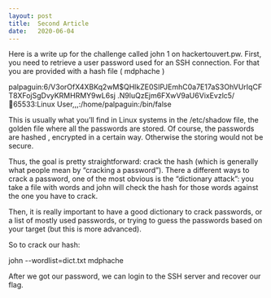 ```yaml
---
layout: post
title:  Second Article
date:   2020-06-04
---
```

Here is a write up for the challenge called john 1 on hackertouvert.pw. 
First, you need to retrieve a user password used for an SSH connection. For that you are provided with a hash file ( mdphache )

palpaguin:$6$/V3orOfX4XBKq2wM$QHlkZE0SIPJEmhC0a7E17aS3OhVUrIqCFT8XFojSgDvyKRMHRMY9wL6sj
.N9luQzEjm6FXwV9aU6VixEvzlc5/:100:65533:Linux User,,,:/home/palpaguin:/bin/false

This is usually what you’ll find in Linux systems in the /etc/shadow file, the golden file where all the passwords are stored. Of course, the passwords are hashed , encrypted in a certain way. Otherwise the storing would not be secure.

Thus, the goal is pretty straightforward: crack the hash (which is generally what people mean by “cracking a password”). There a different ways to crack a password, one of the most obvious is the “dictionary attack”: you take a file with words and john will check the hash for those words against the one you have to crack.


Then, it is really important to have a good dictionary to crack passwords, or a list of mostly used passwords, or trying to guess the passwords based on your target (but this is more advanced).


So to crack our hash:

john --wordlist=dict.txt mdphache


After we got our password, we can login to the SSH server and recover our flag.